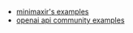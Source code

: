 - [minimaxir's examples](https://github.com/minimaxir/gpt-3-experiments/tree/master/examples)
- [openai api community examples](https://www.notion.so/OpenAI-API-Community-Examples-ce088785e541498698c1895798e67664)

